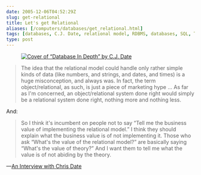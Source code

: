 ```yaml
--- 
date: 2005-12-06T04:52:29Z
slug: get-relational
title: Let's get Relational
aliases: [/computers/databases/get_relational.html]
tags: [databases, C.J. Date, relational model, RDBMS, databases, SQL, Tutorial D, object/relational databases]
type: post
---
```


<figure class="right">
  <a href="https://www.amazon.com/exec/obidos/ASIN/0596100124/justatheory-20"
    title="Buy “Database In Depth” on Amazon.com">
    <img src="https://images-na.ssl-images-amazon.com/images/I/41666fRxogL._SX379_BO1,204,203,200_.jpg"
         alt="Cover of &#x201c;Database In Depth&#x201d; by C.J. Date" />
  </a>
</figure>

> The idea that the relational model could handle only rather simple kinds of
> data (like numbers, and strings, and dates, and times) is a huge
> misconception, and always was. In fact, the term object/relational, as such,
> is just a piece of marketing hype ... As far as I'm concerned, an
> object/relational system done right would simply be a relational system done
> right, nothing more and nothing less.

And:

> So I think it's incumbent on people not to say “Tell me the business value of
> implementing the relational model.” I think they should explain what the
> business value is of not implementing it. Those who ask “What's the value of
> the relational model?” are basically saying “What's the value of theory?” And
> I want them to tell me what the value is of not abiding by the theory.

—[An Interview with Chris Date]

  [An Interview with Chris Date]: http://www.oreillynet.com/lpt/a/6060
